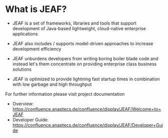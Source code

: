 # What is JEAF?
- JEAF is a set of frameworks, libraries and tools that support development of Java-based lightweight, cloud-native enterprise applications

- JEAF also includes / supports model-driven approaches to increase development efficiency

- JEAF unburdens developers from writing boring boiler blade code and instead let's them concentrate on providing enterprise class business solutions

- JEAF is optimized to provide lightning fast startup times in combination with low garbage and high throughput

For further information please visit project documentation
- Overview: https://confluence.anaptecs.de/confluence/display/JEAF/Welcome+to+JEAF
- Developer Guide: https://confluence.anaptecs.de/confluence/display/JEAF/Developer+Guide

